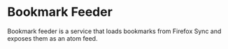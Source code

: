 # Bookmark Feeder

Bookmark feeder is a service that loads bookmarks from Firefox Sync and exposes
them as an atom feed.
